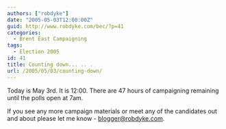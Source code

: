 ```yaml
---
authors: ["robdyke"]
date: "2005-05-03T12:00:00Z"
guid: http://www.robdyke.com/bec/?p=41
categories:
  - Brent East Campaigning
tags:
  - Election 2005
id: 41
title: Counting down... .. .
url: /2005/05/03/counting-down/
---
```

Today is May 3rd. It is 12:00. There are 47 hours of campaigning remaining until the polls open at 7am.

If you see any more campaign materials or meet any of the candidates out and about please let me know - [blogger@robdyke.com](mailto://blogger@robdyke.com).